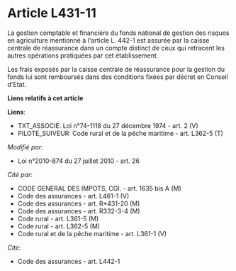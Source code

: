 # Article L431-11

La gestion comptable et financière du fonds national de gestion des risques en agriculture mentionné à l'article L. 442-1 est
assurée par la caisse centrale de réassurance dans un compte distinct de ceux qui retracent les autres opérations pratiquées
par cet établissement. 

Les frais exposés par la caisse centrale de réassurance pour la gestion du fonds lui sont remboursés dans des conditions
fixées par décret en Conseil d'Etat.

**Liens relatifs à cet article**

**Liens**:

  - TXT_ASSOCIE: Loi n°74-1118 du 27 décembre 1974 - art. 2 (V)
  - PILOTE_SUIVEUR: Code rural et de la pêche maritime - art. L362-5 (T)

_Modifié par_:

  - Loi n°2010-874 du 27 juillet 2010 - art. 26

_Cité par_:

  - CODE GENERAL DES IMPOTS, CGI. - art. 1635 bis A (M)
  - Code des assurances - art. L461-1 (V)
  - Code des assurances - art. R*431-20 (M)
  - Code des assurances - art. R332-3-4 (M)
  - Code rural - art. L361-5 (M)
  - Code rural - art. L362-5 (M)
  - Code rural et de la pêche maritime - art. L361-1 (V)

_Cite_:

  - Code des assurances - art. L442-1
